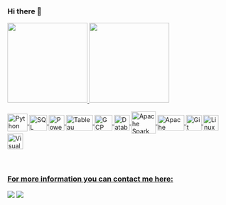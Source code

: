 ### Hi there 👋

 <div>
   <a href="https://github.com/gcavalcantt">
   <img height="180em" src="https://github-readme-stats.vercel.app/api?username=gcavalcantt&show_icons=true&theme=merko&include_all_commits=true&count_private=true"/>
   <img height="180em" src="https://github-readme-stats.vercel.app/api/top-langs/?username=gcavalcantt&layout=compact&langs_count=6&theme=tokyonight"/>
</div>
    
<div style="display: inline_block"><br>
  <img align="center" alt="Python" height="40" width="45" src="https://cdn.jsdelivr.net/gh/devicons/devicon/icons/python/python-original.svg" />
  <img align="center" alt="SQL" height="35" width="40" src="https://cdn.jsdelivr.net/gh/devicons/devicon@latest/icons/azuresqldatabase/azuresqldatabase-original.svg" />
  <img align="center" alt="Power BI" height="35" width="35" src="https://www.tekenable.ie/wp-content/uploads/2019/09/PowerBI-Icon-Transparent.png" />
  <img align="center" alt="Tableau" height="35" width="60" src="https://www.svgrepo.com/svg/354428/tableau-icon" />
  <img align="center" alt="GCP" height="35" width="40" src="https://cdn.jsdelivr.net/gh/devicons/devicon@latest/icons/googlecloud/googlecloud-original.svg" />
  <img align="center" alt="Databricks" height="35" width="35" src="https://www.brighttalk.com/wp-content/uploads/2019/07/Databricks-logo-1-300x300.png" />
  <img align="center" alt="Apache Spark" height="50" width="55" src="https://xuri.me/wp-content/uploads/2016/03/apache-spark-logo.png" />
  <img align="center" alt="Apache Airflow" height="35" width="60" src="https://cdn.jsdelivr.net/gh/devicons/devicon@latest/icons/apacheairflow/apacheairflow-original.svg" />
  <img align="center" alt="Git" height="35" width="35" src="https://cdn.jsdelivr.net/gh/devicons/devicon@latest/icons/git/git-original.svg" />
  <img align="center" alt="Linux" height="35" width="35" src="https://cdn.jsdelivr.net/gh/devicons/devicon@latest/icons/linux/linux-original.svg" />
  <img align="center" alt="Visual Studio Code" height="35" width="35" src="https://cdn.jsdelivr.net/gh/devicons/devicon@latest/icons/visualstudio/visualstudio-original.svg" />

</div>
 
 <br>
 <br>

### For more information you can contact me here:
 
<div>  
  <a href="https://www.linkedin.com/in/guilherme-cavalcanti-f" target="_blank"><img src="https://img.shields.io/badge/-LinkedIn-%230077B5?style=for-the-badge&logo=linkedin&logoColor=white" target="_blank"></a>
  <a href = "mailto:guilhermecavalcanti0@gmail.com"><img src="https://img.shields.io/badge/-Gmail-%23333?style=for-the-badge&logo=gmail&logoColor=red" target="_blank"></a>
</div>
